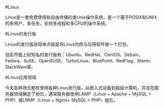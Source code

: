 #Linux
Linux是一套免费使用和自由传播的类Unix操作系统，是一个基于POSIX和UNIX的多用户、多任务、支持多线程和多CPU的操作系统。

#Linux的发行版
Linux的发行版说简单点就是将Linux内核与应用软件做一个打包。

目前市面上较知名的发行版有：Ubuntu、RedHat、CentOS、Debain、Fedora、SuSE、OpenSUSE、TurboLinux、BluePoint、RedFlag、Xterm、SlackWare等。

#Linux应用领域
今天各种场合都有使用各种Linux发行版，从嵌入式设备到超级计算机，并且在服务器领域确定了地位，通常服务器使用LAMP（Linux + Apache + MySQL + PHP）或LNMP（Linux + Nginx+ MySQL + PHP）组合。